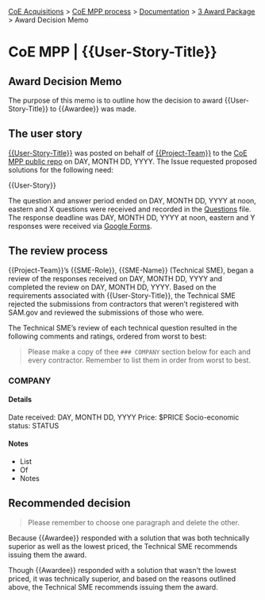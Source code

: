 [CoE Acquisitions](https://github.com/GSA/coe-acquisitions) > [CoE MPP process](https://github.com/GSA/coe-mpp-process/) > [Documentation](https://github.com/GSA/coe-mpp-process/documentation/) > [3 Award Package](https://github.com/GSA/coe-mpp-process/documentation/3-award-package) > Award Decision Memo

# CoE MPP | {{User-Story-Title}}
## Award Decision Memo

The purpose of this memo is to outline how the decision to award {{User-Story-Title}} to {{Awardee}} was made.

## The user story
[{{User-Story-Title}}](URL) was posted on behalf of [{{Project-Team}}](URL) to the [CoE MPP public repo](URL) on DAY, MONTH DD, YYYY. The Issue requested proposed solutions for the following need:

{{User-Story}}

The question and answer period ended on DAY, MONTH DD, YYYY at noon, eastern and X questions were received and recorded in the [Questions](URL) file. The response deadline was DAY, MONTH DD, YYYY at noon, eastern and Y responses were received via [Google Forms](URL).

## The review process
{{Project-Team}}’s {{SME-Role}}, {{SME-Name}} (Technical SME), began a review of the responses received on DAY, MONTH DD, YYYY and completed the review on DAY, MONTH DD, YYYY. Based on the requirements associated with {{User-Story-Title}}, the Technical SME rejected the submissions from contractors that weren’t registered with SAM.gov and reviewed the submissions of those who were.

The Technical SME’s review of each technical question resulted in the following comments and ratings, ordered from worst to best:

> Please make a copy of thee `### COMPANY` section below for each and every contractor. Remember to list them in order from worst to best.

### COMPANY
#### Details
Date received: DAY, MONTH DD, YYYY
Price: $PRICE
Socio-economic status: STATUS

#### Notes

* List
* Of
* Notes

## Recommended decision
> Please remember to choose one paragraph and delete the other.

Because {{Awardee}} responded with a solution that was both technically superior as well as the lowest priced, the Technical SME recommends issuing them the award.

Though {{Awardee}} responded with a solution that wasn't the lowest priced, it was technically superior, and based on the reasons outlined above, the Technical SME recommends issuing them the award.
